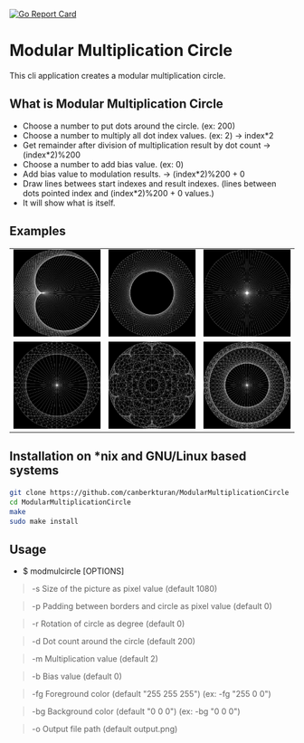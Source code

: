 [![Go Report Card](https://goreportcard.com/badge/github.com/canberkturan/ModularMultiplicationCircle)](https://goreportcard.com/report/github.com/canberkturan/ModularMultiplicationCircle)

# Modular Multiplication Circle

This cli application creates a modular multiplication circle.

## What is Modular Multiplication Circle
  - Choose a number to put dots around the circle. (ex: 200)
  - Choose a number to multiply all dot index values. (ex: 2) -> index\*2
  - Get remainder after division of multiplication result by dot count -> (index\*2)%200 
  - Choose a number to add bias value. (ex: 0)
  - Add bias value to modulation results. -> (index\*2)%200 + 0
  - Draw lines betwees start indexes and result indexes. (lines between dots pointed index and (index\*2)%200 + 0 values.)
  - It will show what is itself.

## Examples
<table style="width:100%">
<tr>
<td><img src="examples/mmc1.png" style="width:auto; height:auto"/></td>
<td><img src="examples/mmc2.png" style="width:auto; height:auto"/></td>
<td><img src="examples/mmc3.png" style="width:auto; height:auto"/></td>
</tr>
<tr>
<td><img src="examples/mmc4.png" style="width:auto; height:auto"/></td>
<td><img src="examples/mmc5.png" style="width:auto; height:auto"/></td>
<td><img src="examples/mmc6.png" style="width:auto; height:auto"/></td>
</tr>
</table>

## Installation on \*nix and GNU/Linux based systems
```bash
git clone https://github.com/canberkturan/ModularMultiplicationCircle
cd ModularMultiplicationCircle
make
sudo make install
```
## Usage
  - $ modmulcircle \[OPTIONS]
  > -s Size of the picture as pixel value (default 1080)

  > -p Padding between borders and circle as pixel value (default 0)

  > -r Rotation of circle as degree (default 0)

  > -d Dot count around the circle (default 200)

  > -m Multiplication value (default 2)

  > -b Bias value (default 0)

  > -fg Foreground color (default "255 255 255") (ex: -fg "255 0 0")

  > -bg Background color (default "0 0 0") (ex: -bg "0 0 0")

  > -o Output file path (default output.png)
